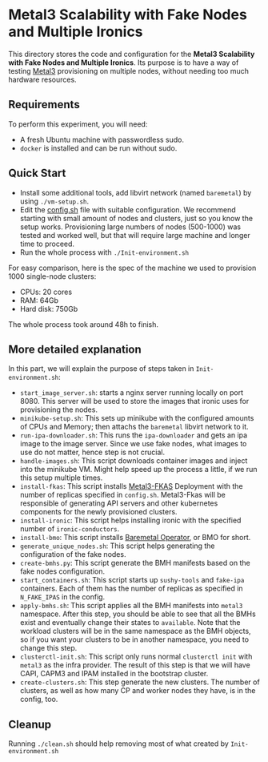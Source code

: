 # Metal3 Scalability with Fake Nodes and Multiple Ironics

This directory stores the code and configuration for the __Metal3 Scalability with
Fake Nodes and Multiple Ironics__. Its purpose is to have a way of testing
[Metal3](https://metal3.io/) provisioning on multiple nodes, without needing
too much hardware resources.

## Requirements

To perform this experiment, you will need:

- A fresh Ubuntu machine with passwordless sudo.
- `docker` is installed and can be run without sudo.

## Quick Start

- Install some additional tools, add libvirt network
(named `baremetal`) by using `./vm-setup.sh`.
- Edit the [config.sh](config.sh) file with suitable configuration. We recommend
starting with small amount of nodes and clusters, just so you know the
setup works. Provisioning large numbers of nodes (500-1000) was tested
and worked well, but that will require large machine and longer time to proceed.
- Run the whole process with `./Init-environment.sh`

For easy comparison, here is the spec of the machine we used to provision 1000
single-node clusters:

- CPUs: 20 cores
- RAM: 64Gb
- Hard disk: 750Gb

The whole process took around 48h to finish.

## More detailed explanation

In this part, we will explain the purpose of steps taken in `Init-environment.sh`:

- `start_image_server.sh`: starts a nginx server running locally on port 8080. This
server will be used to store the images that ironic uses for provisioning the nodes.
- `minikube-setup.sh`: This sets up minikube with the configured amounts of CPUs
and Memory; then attachs the `baremetal` libvirt network to it.
- `run-ipa-downloader.sh`: This runs the `ipa-downloader` and gets an ipa image to
the image server. Since we use fake nodes, what images to use do not matter,
hence step is not crucial.
- `handle-images.sh`: This script downloads container images and inject into the
minikube VM. Might help speed up the process a little, if we run this setup
multiple times.
- `install-fkas`: This script installs [Metal3-FKAS](https://github.com/metal3-io/cluster-api-provider-metal3/tree/main/hack/fake-apiserver)
Deployment with the number of replicas specified in `config.sh`.
Metal3-Fkas will be responsible of generating API servers
and other kubernetes components for the newly provisioned clusters.
- `install-ironic`: This script helps installing ironic with the specified number
of `ironic-conductors`.
- `install-bmo`: This script installs [Baremetal Operator](https://book.metal3.io/bmo/introduction),
or BMO for short.
- `generate_unique_nodes.sh`: This script helps generating the configuration of
the fake nodes.
- `create-bmhs.py`: This script generate the BMH manifests based on the fake nodes
configuration.
- `start_containers.sh`: This script starts up `sushy-tools` and `fake-ipa` containers.
Each of them has the number of replicas as specified in `N_FAKE_IPAS` in the config.
- `apply-bmhs.sh`: This script applies all the BMH manifests into `metal3` namespace.
After this step, you should be able to see that all the BMHs exist and eventually
change their states to `available`. Note that the workload clusters will be in the
same namespace as the BMH objects, so if you want your clusters to be in another
namespace, you need to change this step.
- `clusterctl-init.sh`: This script only runs normal `clusterctl init` with `metal3`
as the infra provider. The result of this step is that we will have CAPI, CAPM3
and IPAM installed in the bootstrap cluster.
- `create-clusters.sh`: This step generate the new clusters. The number of clusters,
as well as how many CP and worker nodes they have, is in the config, too.

## Cleanup

Running `./clean.sh` should help removing most of what created by `Init-environment.sh`
